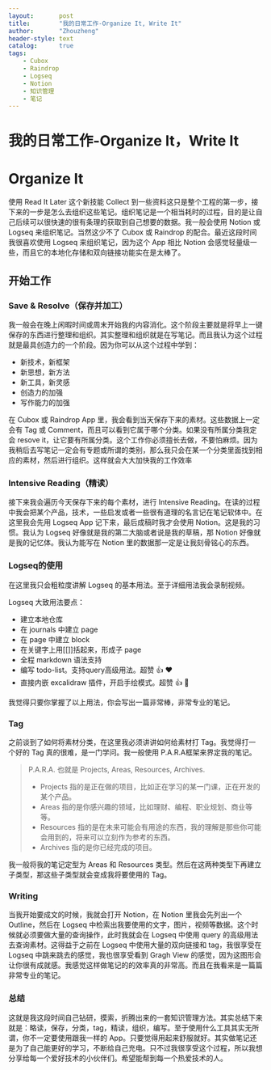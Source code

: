 ```yaml
---
layout:       post
title:        "我的日常工作-Organize It, Write It"
author:       "Zhouzheng"
header-style: text
catalog:      true
tags:
    - Cubox
    - Raindrop
    - Logseq
    - Notion
    - 知识管理
    - 笔记
---
```


# 我的日常工作-Organize It，Write It

# Organize It

使用 Read It Later 这个新技能 Collect 到一些资料这只是整个工程的第一步，接下来的一步是怎么去组织这些笔记。组织笔记是一个相当耗时的过程，目的是让自己后续可以很快速的很有条理的获取到自己想要的数据。我一般会使用 Notion 或 Logseq 来组织笔记。当然这少不了 Cubox 或 Raindrop 的配合。最近这段时间我很喜欢使用 Logseq 来组织笔记，因为这个 App 相比 Notion 会感觉轻量级一些，而且它的本地化存储和双向链接功能实在是太棒了。

## 开始工作

### Save & Resolve（保存并加工）

我一般会在晚上闲暇时间或周末开始我的内容消化。这个阶段主要就是将早上一键保存的东西进行整理和组织。其实整理和组织就是在写笔记。而且我认为这个过程就是最具创造力的一个阶段。因为你可以从这个过程中学到：

- 新技术，新框架
- 新思想，新方法
- 新工具，新灵感
- 创造力的加强
- 写作能力的加强

在 Cubox 或 Raindrop App 里，我会看到当天保存下来的素材。这些数据上一定会有 Tag 或 Comment，而且可以看到它属于哪个分类。如果没有所属分类我定会 resove it，让它要有所属分类。这个工作你必须擅长去做，不要怕麻烦。因为我稍后去写笔记一定会有专题或所谓的类别，那么我只会在某一个分类里面找到相应的素材，然后进行组织。这样就会大大加快我的工作效率





### Intensive Reading（精读）

接下来我会遍历今天保存下来的每个素材，进行 Intensive Reading。在读的过程中我会把某个产品，技术，一些启发或者一些很有道理的名言记在笔记软体中。在这里我会先用 Logseq App 记下来，最后成稿时我才会使用 Notion。这是我的习惯。我认为 Logseq 好像就是我的第二大脑或者说是我的草稿，那 Notion 好像就是我的记忆体。我认为能写在 Notion 里的数据那一定是让我刻骨铭心的东西。

### Logseq的使用

在这里我只会粗粒度讲解 Logseq 的基本用法。至于详细用法我会录制视频。

Logseq 大致用法要点：

- 建立本地仓库
- 在 journals 中建立 page
- 在 page 中建立 block
- 在关键字上用[[]]括起来，形成子 page
- 全程 markdown 语法支持
- 编写 todo-list。支持query高级用法。超赞 👍 ❤️
- 直接内嵌 excalidraw 插件，开启手绘模式。超赞 👍 👄

我觉得只要你掌握了以上用法，你会写出一篇非常棒，非常专业的笔记。

### Tag

之前谈到了如何将素材分类，在这里我必须讲讲如何给素材打 Tag。我觉得打一个好的 Tag 真的很难，是一门学问。我一般使用 P.A.R.A框架来界定我的笔记。

> P.A.R.A. 也就是 Projects, Areas, Resources, Archives.
> 
> - Projects 指的是正在做的项目，比如正在学习的某一门课，正在开发的某个产品。
> - Areas 指的是你感兴趣的领域，比如理财、编程、职业规划、商业等等。
> - Resources 指的是在未来可能会有用途的东西，我的理解是那些你可能会用到的，将来可以立刻作为参考的东西。
> - Archives 指的是你已经完成的项目。

我一般将我的笔记定型为 Areas 和 Resources 类型。然后在这两种类型下再建立子类型，那这些子类型就会变成我将要使用的 Tag。

### Writing

当我开始要成文的时候，我就会打开 Notion，在 Notion 里我会先列出一个 Outline，然后在 Logseq 中检索出我要使用的文字，图片，视频等数据。这个时候就必须要做大量的查询操作，此时我就会在 Logseq 中使用 query 的高级用法去查询素材。这得益于之前在 Logseq 中使用大量的双向链接和 tag，我很享受在 Logseq 中跳来跳去的感觉，我也很享受看到 Gragh View 的感觉，因为这图形会让你很有成就感。我感觉这样做笔记的的效率真的非常高。而且在我看来是一篇篇非常专业的笔记。

### 总结

这就是我这段时间自己钻研，摸索，折腾出来的一套知识管理方法。其实总结下来就是：略读，保存，分类，tag，精读，组织，编写。至于使用什么工具其实无所谓，你不一定要使用跟我一样的 App。只要觉得用起来舒服就好。其实做笔记还是为了自己能更好的学习，不断给自己充电。只不过我很享受这个过程，所以我想分享给每一个爱好技术的小伙伴们。希望能帮到每一个热爱技术的人。

